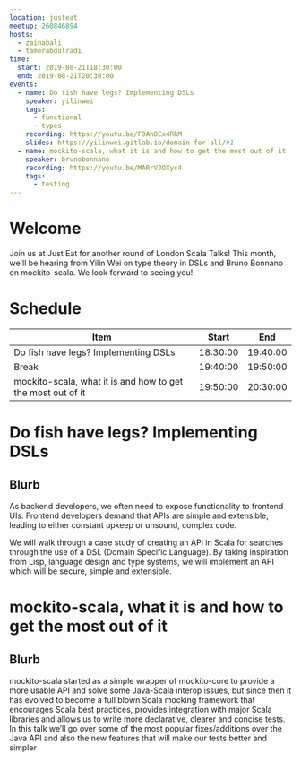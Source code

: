 ```yaml
---
location: justeat
meetup: 260846894
hosts:
  - zainabali
  - tamerabdulradi
time:
  start: 2019-08-21T18:30:00
  end: 2019-08-21T20:30:00
events:
  - name: Do fish have legs? Implementing DSLs
    speaker: yilinwei
    tags:
      - functional
      - types
    recording: https://youtu.be/F9Ah8Cx4RkM
    slides: https://yilinwei.gitlab.io/domain-for-all/#1
  - name: mockito-scala, what it is and how to get the most out of it
    speaker: brunobonnano
    recording: https://youtu.be/MARrVJOXyc4
    tags:
      - testing
---
```

# Welcome

Join us at Just Eat for another round of London Scala Talks! This month, we'll be hearing from
Yilin Wei on type theory in DSLs and Bruno Bonnano on mockito-scala. We look forward to seeing you!

# Schedule

| Item                                                        | Start    | End      |
| ----------------------------------------------------------- | -------  | -------- |
| Do fish have legs? Implementing DSLs                        | 18:30:00 | 19:40:00 |
| Break                                                       | 19:40:00 | 19:50:00 |
| mockito-scala, what it is and how to get the most out of it | 19:50:00 | 20:30:00 |

# Do fish have legs? Implementing DSLs

## Blurb

As backend developers, we often need to expose functionality to frontend UIs. Frontend
developers demand that APIs are simple and extensible, leading to either constant upkeep or unsound, complex code.

We will walk through a case study of creating an API in Scala for searches through the use of a DSL
(Domain Specific Language). By taking inspiration from Lisp, language design and type systems,
we will implement an API which will be secure, simple and extensible.

# mockito-scala, what it is and how to get the most out of it

## Blurb

mockito-scala started as a simple wrapper of mockito-core to provide a more usable API and solve some Java-Scala
interop issues, but since then it has evolved to become a full blown Scala mocking framework that encourages Scala best practices,
provides integration with major Scala libraries and allows us to write more declarative, clearer and concise tests.
In this talk we’ll go over some of the most popular fixes/additions over the Java API and also the
new features that will make our tests better and simpler
